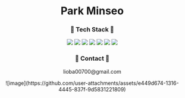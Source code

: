 <div align='center'>


  <h1>Park Minseo </h1>
  <h3>🔨 Tech Stack 🔨</h3>
  <img src="https://img.shields.io/badge/react-0088CC?style=round-square&logo=react&logoColor=white"/> 
  <img src="https://img.shields.io/badge/figma-0acf83?style=round-square&logo=figma&logoColor=white"/> 
  <img src="https://img.shields.io/badge/html5-E34F26?style=round-square&logo=html5&logoColor=white"/> 
  <img src="https://img.shields.io/badge/css-1572B6?style=round-square&logo=css&logoColor=white"/> 
  <img src="https://img.shields.io/badge/javascript-EC9430?style=round-square&logo=javascript&logoColor=white"/> 
  <img src="https://img.shields.io/badge/MySQL-4479A1?style=round-square&logo=MySQL&logoColor=white"/> 
  <img src="https://img.shields.io/badge/C-0E39A9?style=round-square&logo=C&logoColor=white"/>

  <h3>🌟 Contact 🌟</h3>
  <p>lioba00700@gmail.com</p>
  ![image](https://github.com/user-attachments/assets/e449d674-1316-4445-837f-9d5831221809)


</div>
